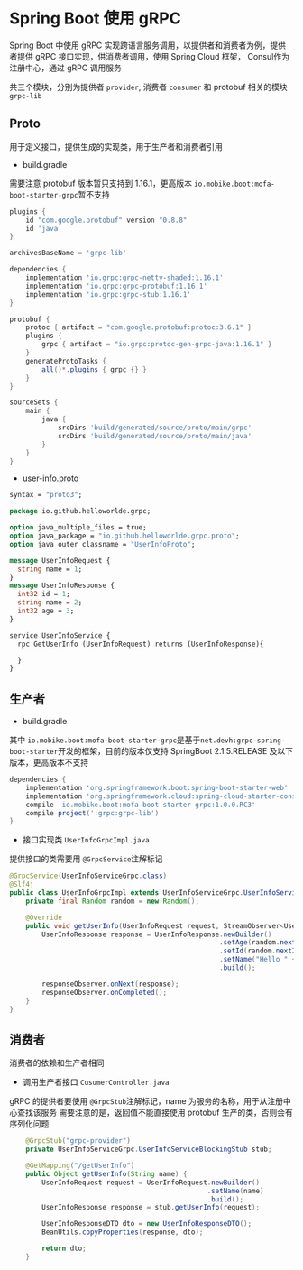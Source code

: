 # Spring Boot 使用 gRPC 

Spring Boot 中使用 gRPC 实现跨语言服务调用，以提供者和消费者为例，提供者提供 gRPC 接口实现，供消费者调用，使用 Spring Cloud 框架， Consul作为注册中心，通过 gRPC 调用服务

共三个模块，分别为提供者 `provider`, 消费者 `consumer` 和 protobuf 相关的模块 `grpc-lib`

## Proto 

用于定义接口，提供生成的实现类，用于生产者和消费者引用

- build.gradle

需要注意 protobuf 版本暂只支持到 1.16.1，更高版本 `io.mobike.boot:mofa-boot-starter-grpc`暂不支持

```groovy
plugins {
    id "com.google.protobuf" version "0.8.8"
    id 'java'
}

archivesBaseName = 'grpc-lib'

dependencies {
    implementation 'io.grpc:grpc-netty-shaded:1.16.1'
    implementation 'io.grpc:grpc-protobuf:1.16.1'
    implementation 'io.grpc:grpc-stub:1.16.1'
}

protobuf {
    protoc { artifact = "com.google.protobuf:protoc:3.6.1" }
    plugins {
        grpc { artifact = "io.grpc:protoc-gen-grpc-java:1.16.1" }
    }
    generateProtoTasks {
        all()*.plugins { grpc {} }
    }
}

sourceSets {
    main {
        java {
            srcDirs 'build/generated/source/proto/main/grpc'
            srcDirs 'build/generated/source/proto/main/java'
        }
    }
}
```

- user-info.proto


```proto
syntax = "proto3";

package io.github.helloworlde.grpc;

option java_multiple_files = true;
option java_package = "io.github.helloworlde.grpc.proto";
option java_outer_classname = "UserInfoProto";

message UserInfoRequest {
  string name = 1;
}
message UserInfoResponse {
  int32 id = 1;
  string name = 2;
  int32 age = 3;
}

service UserInfoService {
  rpc GetUserInfo (UserInfoRequest) returns (UserInfoResponse){

  }
}
```

## 生产者 

- build.gradle

其中 `io.mobike.boot:mofa-boot-starter-grpc`是基于`net.devh:grpc-spring-boot-starter`开发的框架，目前的版本仅支持 SpringBoot 2.1.5.RELEASE 及以下版本，更高版本不支持

```groovy
dependencies {
    implementation 'org.springframework.boot:spring-boot-starter-web'
    implementation 'org.springframework.cloud:spring-cloud-starter-consul-discovery'
    compile 'io.mobike.boot:mofa-boot-starter-grpc:1.0.0.RC3'
    compile project(':grpc:grpc-lib')
}
```

- 接口实现类 `UserInfoGrpcImpl.java`

提供接口的类需要用 `@GrpcService`注解标记

```java
@GrpcService(UserInfoServiceGrpc.class)
@Slf4j
public class UserInfoGrpcImpl extends UserInfoServiceGrpc.UserInfoServiceImplBase {
    private final Random random = new Random();

    @Override
    public void getUserInfo(UserInfoRequest request, StreamObserver<UserInfoResponse> responseObserver) {
        UserInfoResponse response = UserInfoResponse.newBuilder()
                                                    .setAge(random.nextInt(100))
                                                    .setId(random.nextInt(100))
                                                    .setName("Hello " + request.getName())
                                                    .build();

        responseObserver.onNext(response);
        responseObserver.onCompleted();
    }
}
```

## 消费者

消费者的依赖和生产者相同

- 调用生产者接口 `CusumerController.java`

gRPC 的提供者要使用 `@GrpcStub`注解标记，name 为服务的名称，用于从注册中心查找该服务
需要注意的是，返回值不能直接使用 protobuf 生产的类，否则会有序列化问题

```java
    @GrpcStub("grpc-provider")
    private UserInfoServiceGrpc.UserInfoServiceBlockingStub stub;

    @GetMapping("/getUserInfo")
    public Object getUserInfo(String name) {
        UserInfoRequest request = UserInfoRequest.newBuilder()
                                                 .setName(name)
                                                 .build();
        UserInfoResponse response = stub.getUserInfo(request);

        UserInfoResponseDTO dto = new UserInfoResponseDTO();
        BeanUtils.copyProperties(response, dto);

        return dto;
    }
```